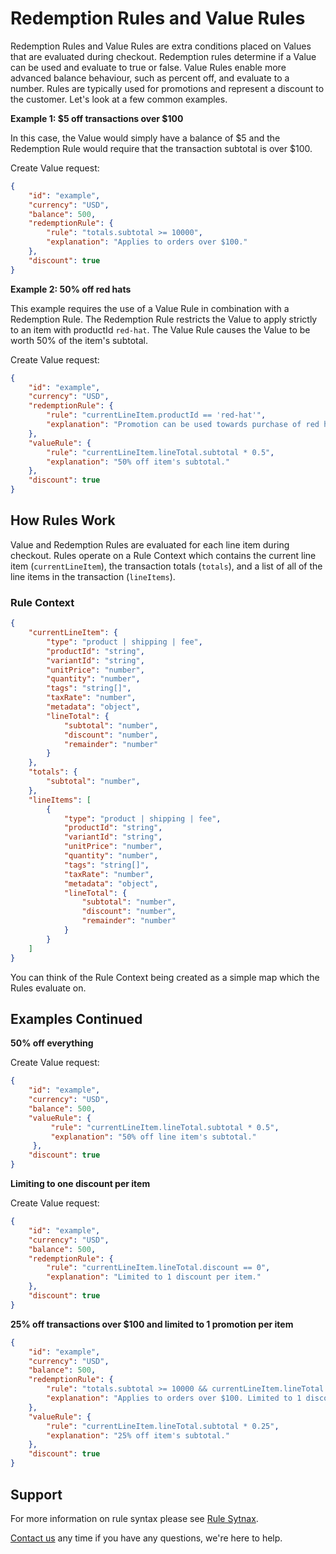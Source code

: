 # Redemption Rules and Value Rules
Redemption Rules and Value Rules are extra conditions placed on Values that are evaluated during checkout. Redemption rules determine if a Value can be used and evaluate to true or false. Value Rules enable more advanced balance behaviour, such as percent off, and evaluate to a number. Rules are typically used for promotions and represent a discount to the customer. Let's look at a few common examples.  

**Example 1: $5 off transactions over $100** 

In this case, the Value would simply have a balance of $5 and the Redemption Rule would require that the transaction subtotal is over $100.

Create Value request:
```json
{
    "id": "example",
    "currency": "USD",
    "balance": 500,
    "redemptionRule": {
        "rule": "totals.subtotal >= 10000",
        "explanation": "Applies to orders over $100."
    },
    "discount": true
}
```

**Example 2: 50% off red hats**

This example requires the use of a Value Rule in combination with a Redemption Rule. The Redemption Rule restricts the Value to apply strictly to an item with productId `red-hat`. The Value Rule causes the Value to be worth 50% of the item's subtotal.

Create Value request:
```json
{
    "id": "example",
    "currency": "USD",
    "redemptionRule": {
        "rule": "currentLineItem.productId == 'red-hat'",
        "explanation": "Promotion can be used towards purchase of red hats."
    },
    "valueRule": {
        "rule": "currentLineItem.lineTotal.subtotal * 0.5",
        "explanation": "50% off item's subtotal."
    },
    "discount": true
}
```

## How Rules Work
Value and Redemption Rules are evaluated for each line item during checkout. Rules operate on a Rule Context which contains the current line item (`currentLineItem`), the transaction totals (`totals`), and a list of all of the line items in the transaction (`lineItems`).

### Rule Context 
```json
{
    "currentLineItem": {
        "type": "product | shipping | fee",
        "productId": "string",
        "variantId": "string",
        "unitPrice": "number",
        "quantity": "number",
        "tags": "string[]",
        "taxRate": "number",
        "metadata": "object",
        "lineTotal": {
            "subtotal": "number",
            "discount": "number",
            "remainder": "number"
        }
    }, 
    "totals": {
        "subtotal": "number",
    }, 
    "lineItems": [
        {
            "type": "product | shipping | fee",
            "productId": "string",
            "variantId": "string",
            "unitPrice": "number",
            "quantity": "number",
            "tags": "string[]",
            "taxRate": "number",
            "metadata": "object",
            "lineTotal": {
                "subtotal": "number",
                "discount": "number",
                "remainder": "number"
            }
        }
    ]
}
```

You can think of the Rule Context being created as a simple map which the Rules evaluate on. 

## Examples Continued
**50% off everything**

Create Value request:
```json
{
    "id": "example",
    "currency": "USD",
    "balance": 500,
    "valueRule": {
         "rule": "currentLineItem.lineTotal.subtotal * 0.5",
         "explanation": "50% off line item's subtotal."
     },
    "discount": true
}
```

**Limiting to one discount per item**

Create Value request:
```json
{
    "id": "example",
    "currency": "USD",
    "balance": 500,
    "redemptionRule": {
        "rule": "currentLineItem.lineTotal.discount == 0",
        "explanation": "Limited to 1 discount per item."
    },
    "discount": true
}
```

**25% off transactions over $100 and limited to 1 promotion per item**
```json
{
    "id": "example",
    "currency": "USD",
    "balance": 500,
    "redemptionRule": {
        "rule": "totals.subtotal >= 10000 && currentLineItem.lineTotal.discount == 0",
        "explanation": "Applies to orders over $100. Limited to 1 discount per item."
    },
    "valueRule": {
        "rule": "currentLineItem.lineTotal.subtotal * 0.25",
        "explanation": "25% off item's subtotal."
    },
    "discount": true
}
```

## Support
For more information on rule syntax please see [Rule Sytnax](https://github.com/Giftbit/Lightrail-API-V2-Docs/blob/master/feature-deep-dive/rule-syntax.md). 

[Contact us](mailto:hello@lightrail.com) any time if you have any questions, we're here to help. 
